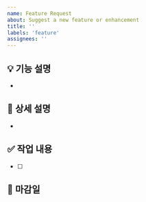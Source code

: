 ```yaml
---
name: Feature Request
about: Suggest a new feature or enhancement
title: ''
labels: 'feature'
assignees: ''
---
```


## 💡 기능 설명

-

## 📝 상세 설명

-

## ✅ 작업 내용

- [ ]

## 📆 마감일

